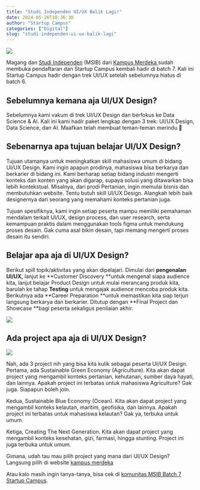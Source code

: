 ```yaml
---
title: "Studi Independen UI/UX Balik Lagi!"
date: 2024-05-26T10:36:30
author: "Startup Campus"
categories: ["Digital"]
slug: "studi-independen-ui-ux-balik-lagi"
---
```


![](https://lh7-us.googleusercontent.com/fExCy09xNmjViAuaBg7ek8DB0QAYu7bjiLLCZiXVLqcO9j6FYNqd-RiluNzbrdBWyoOq203QXCNap3kU838S0UmwBL4CS5UFcFABVcvKKryb46DXHltqDEQx6FuFwmQz4RdvFAQrbu4DWKB_1DPR2mA)

Magang dan [Studi Independen](https://startupcampus.id/studi-independen) (MSIB) dari [Kampus Merdeka ](https://kampusmerdeka.kemdikbud.go.id/)sudah membuka pendaftaran dan Startup Campus kembali hadir di batch 7. Kali ini Startup Campus hadir dengan trek UI/UX setelah sebelumnya hiatus di batch 6.

## **Sebelumnya kemana aja UI/UX Design?**

Sebelumnya kami vakum di trek UI/UX Design dan berfokus ke Data Science & AI. Kali ini kami hadir paket lengkap dengan 3 trek: UI/UX Design, Data Science, dan AI. Maafkan telah membuat teman-teman merindu 🙂

## **Sebenarnya apa tujuan belajar UI/UX Design?**

Tujuan utamanya untuk meningkatkan skill mahasiswa umum di bidang UI/UX Design. Kami ingin apapun prodinya, mahasiswa bisa berkarya dan berkarier di bidang ini. Kami berharap setiap bidang industri mengerti konteks dan konten yang akan digarap, supaya solusi yang ditawarkan bisa lebih kontekstual. Misalnya, dari prodi Pertanian, ingin memulai bisnis dan membutuhkan website. Tentu butuh skill UI/UX Design. Alangkah lebih baik designernya dari seorang yang memahami konteks pertanian juga. 

Tujuan spesifiknya, kami ingin setiap peserta mampu memiliki pemahaman mendalam terkait UI/UX, design process, dan user research, serta kemampuan praktis dalam menggunakan tools figma untuk mendukung proses desain. Gak cuma asal bikin desain, tapi memang mengerti proses desain itu sendiri.

## **Belajar apa aja di UI/UX Design?**

Berikut spill topik/aktivitas yang akan dipelajari. Dimulai dari **pengenalan UI/UX,** lanjut ke **Customer Discovery **untuk mengenal siapa audience kita, lanjut belajar Product Design untuk mulai merancang produk kita, barulah ke tahap **Testing** untuk mengajak audience mencoba produk kita. Berikutnya ada **Career Preparation **untuk memastikan kita siap terjun langsung berkarya dan berkarier. Ditutup dengan **Final Project dan Showcase **bagi peserta sekaligus penilaian akhir.

![](https://lh7-us.googleusercontent.com/NuNbmcValkz2zLnL9Up2m6wq1aBIN3LWAyH0C_VSJ7zAXspVzGAj77Pw_aFDAl4WWfsCq727qzgqBvEo7i6LB5jp6WDtDuqys2qI0v8t0wnfQocFdPhy-WJj3NCoTLIqBOHBofvXoWCw9mqLVWS-1vY)

## **Ada project apa aja di UI/UX Design?**

![](https://lh7-us.googleusercontent.com/0oya8qswqocrset1kslv8HnR9fxEX9qaK8lurL1Ex_Cp2-tcY1XISiUTnNuRLfMv5H6-mW_zW8RdL8MBtpbkcPSmpT5FLNENBagr8z3s-I2KVlfdLXDt6TGnk-Vx7Udm-PXFq8VDFlQzmeWo3LOe5YE)

Nah, ada 3 project nih yang bisa kita kulik sebagai peserta UI/UX Design. Pertama, ada Sustainable Green Economy (Agriculture). Kita akan dapat project yang mengambil konteks pertanian, kehutanan, sumber daya hayati, dan lainnya. Apakah project ini terbatas untuk mahasiswa Agriculture? Gak juga. Siapapun boleh join.

Kedua, Sustainable Blue Economy (Ocean). Kita akan dapat project yang mengambil konteks kelautan, maritim, geofisika, dan lainnya. Apakah project ini terbatas untuk mahasiswa kelautan? Gak ya, terbuka untuk umum.

Ketiga, Creating The Next Generation. Kita akan dapat project yang mengambil konteks kesehatan, gizi, farmasi, hingga stunting. Project ini juga terbuka untuk umum.

Gimana, udah tau mau pilih project yang mana dari UI/UX Design? Langsung pilih di website [kampus merdeka](https://kampusmerdeka.kemdikbud.go.id/profile/mitra/31a0f4e0-c962-4148-aec1-2fe942dea789/bc8aba0c-dcda-11ed-8611-ea3d8e4247d2) 

Atau kalo masih ingin tanya-tanya, bisa cek di [komunitas MSIB Batch 7 Startup Campus](https://chat.whatsapp.com/E0xikPEzH5v4gAzWWPWDLy).
